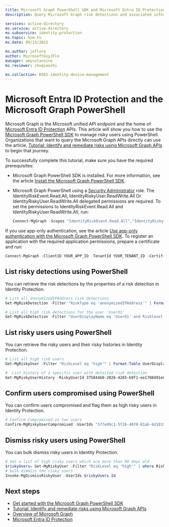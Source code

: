 ```yaml
---
title: Microsoft Graph PowerShell SDK and Microsoft Entra ID Protection
description: Query Microsoft Graph risk detections and associated information from Microsoft Entra ID

services: active-directory
ms.service: active-directory
ms.subservice: identity-protection
ms.topic: how-to
ms.date: 09/13/2022

ms.author: joflore
author: MicrosoftGuyJFlo
manager: amycolannino
ms.reviewer: chuqiaoshi

ms.collection: M365-identity-device-management
---
```

# Microsoft Entra ID Protection and the Microsoft Graph PowerShell 

Microsoft Graph is the Microsoft unified API endpoint and the home of [Microsoft Entra ID Protection](./overview-identity-protection.md) APIs. This article will show you how to use the [Microsoft Graph PowerShell SDK](/powershell/microsoftgraph/get-started) to manage risky users using PowerShell. Organizations that want to query the Microsoft Graph APIs directly can use the article, [Tutorial: Identify and remediate risks using Microsoft Graph APIs](/graph/tutorial-riskdetection-api) to begin that journey.

To successfully complete this tutorial, make sure you have the required prerequisites:

- Microsoft Graph PowerShell SDK is installed. For more information, see the article [Install the Microsoft Graph PowerShell SDK](/powershell/microsoftgraph/installation?view=graph-powershell-1.0&preserve-view=true).
- Microsoft Graph PowerShell using a [Security Administrator](~/identity/role-based-access-control/permissions-reference.md#security-administrator) role. The IdentityRiskEvent.Read.All, IdentityRiskyUser.ReadWrite.All Or IdentityRiskyUser.ReadWrite.All delegated permissions are required. To set the permissions to IdentityRiskEvent.Read.All and IdentityRiskyUser.ReadWrite.All, run:

   ```powershell
   Connect-MgGraph -Scopes "IdentityRiskEvent.Read.All","IdentityRiskyUser.ReadWrite.All"
   ```

If you use app-only authentication, see the article [Use app-only authentication with the Microsoft Graph PowerShell SDK](/powershell/microsoftgraph/app-only?view=graph-powershell-1.0&tabs=azure-portal&preserve-view=true). To register an application with the required application permissions, prepare a certificate and run:

```powershell
Connect-MgGraph -ClientID YOUR_APP_ID -TenantId YOUR_TENANT_ID -CertificateName YOUR_CERT_SUBJECT ## Or -CertificateThumbprint instead of -CertificateName
```

## List risky detections using PowerShell

You can retrieve the risk detections by the properties of a risk detection in Identity Protection.

```powershell
# List all anonymizedIPAddress risk detections
Get-MgRiskDetection -Filter "RiskType eq 'anonymizedIPAddress'" | Format-Table UserDisplayName, RiskType, RiskLevel, DetectedDateTime

# List all high risk detections for the user 'User01'
Get-MgRiskDetection -Filter "UserDisplayName eq 'User01' and Risklevel eq 'high'" | Format-Table UserDisplayName, RiskType, RiskLevel, DetectedDateTime

```

## List risky users using PowerShell

You can retrieve the risky users and their risky histories in Identity Protection. 

```powershell
# List all high risk users
Get-MgRiskyUser -Filter "RiskLevel eq 'high'" | Format-Table UserDisplayName, RiskDetail, RiskLevel, RiskLastUpdatedDateTime

#  List history of a specific user with detailed risk detection
Get-MgRiskyUserHistory -RiskyUserId 375844b0-2026-4265-b9f1-ee1708491e05| Format-Table RiskDetail, RiskLastUpdatedDateTime, @{N="RiskDetection";E={($_). Activity.RiskEventTypes}}, RiskState, UserDisplayName

```

## Confirm users compromised using PowerShell

You can confirm users compromised and flag them as high risky users in Identity Protection.

```powershell
# Confirm Compromised on two users
Confirm-MgRiskyUserCompromised -UserIds "577e09c1-5f26-4870-81ab-6d18194cbb51","bf8ba085-af24-418a-b5b2-3fc71f969bf3"
```

## Dismiss risky users using PowerShell

You can bulk dismiss risky users in Identity Protection.

```powershell
# Get a list of high risky users which are more than 90 days old
$riskyUsers= Get-MgRiskyUser -Filter "RiskLevel eq 'high'" | where RiskLastUpdatedDateTime -LT (Get-Date).AddDays(-90)
# bulk dimmiss the risky users
Invoke-MgDismissRiskyUser -UserIds $riskyUsers.Id
```

## Next steps

- [Get started with the Microsoft Graph PowerShell SDK](/powershell/microsoftgraph/get-started)
- [Tutorial: Identify and remediate risks using Microsoft Graph APIs](/graph/tutorial-riskdetection-api)
- [Overview of Microsoft Graph](/graph/overview)
- [Microsoft Entra ID Protection](./overview-identity-protection.md)
